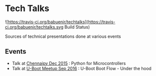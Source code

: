 # Tech Talks

![https://travis-ci.org/babuenir/techtalks](https://travis-ci.org/babuenir/techtalks.svg Build Status)

Sources of technical presentations done at various events

## Events

* Talk at [Chennaipy Dec 2015](http://www.meetup.com/Chennaipy/events/227394570/) : Python for Microcontrollers
* Talk at [U-Boot Meetup Sep 2016](http://www.meetup.com/embedded-linux/events/233758861/) : U-Boot Boot Flow - Under the hood
